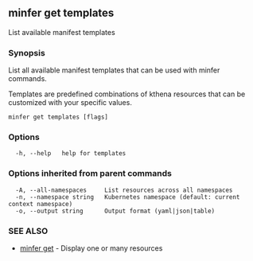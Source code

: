 ## minfer get templates

List available manifest templates

### Synopsis

List all available manifest templates that can be used with minfer commands.

Templates are predefined combinations of kthena resources that can be
customized with your specific values.

```
minfer get templates [flags]
```

### Options

```
  -h, --help   help for templates
```

### Options inherited from parent commands

```
  -A, --all-namespaces     List resources across all namespaces
  -n, --namespace string   Kubernetes namespace (default: current context namespace)
  -o, --output string      Output format (yaml|json|table)
```

### SEE ALSO

* [minfer get](minfer_get.md)	 - Display one or many resources

